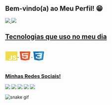 ## Bem-vindo(a) ao Meu Perfil! 😁

 <div>
   <a href="https://github.com/gustavo-vilas">
   <img height="180em" src="https://github-readme-stats.vercel.app/api?username=gustavo-vilas&show_icons=true&theme=tokyonight&include_all_commits=true&count_private=true"/>
   <img height="180em" src="https://github-readme-stats.vercel.app/api/top-langs/?username=gustavo-vilas&layout=compact&langs_count=6&theme=tokyonight"/>

   
  ## Tecnologias que uso no meu dia
    
</div>
<div style="display: inline_block"><br>
  <img align="center" alt="Js" height="30" width="40" src="https://raw.githubusercontent.com/devicons/devicon/master/icons/javascript/javascript-plain.svg">
  <img align="center" alt="HTML" height="30" width="40" src="https://raw.githubusercontent.com/devicons/devicon/master/icons/html5/html5-original.svg">
  <img align="center" alt="CSS" height="30" width="40" src="https://raw.githubusercontent.com/devicons/devicon/master/icons/css3/css3-original.svg">
</div>
 
 <br>
 
  ### Minhas Redes Sociais!
 
<div> 
 
  <a href="https://instagram.com/gustavovillas1" target="_blank"><img src="https://img.shields.io/badge/-Instagram-%23E4405F?style=for-the-badge&logo=instagram&logoColor=white" target="_blank"></a>
 <a href="" target="_blank"><img src="https://img.shields.io/badge/Discord-7289DA?style=for-the-badge&logo=discord&logoColor=white" target="_blank"></a> 
  <a href = ""><img src="https://img.shields.io/badge/-Gmail-%23333?style=for-the-badge&logo=gmail&logoColor=white" target="_blank"></a>
  <a href="" target="_blank"><img src="https://img.shields.io/badge/-LinkedIn-%230077B5?style=for-the-badge&logo=linkedin&logoColor=white" target="_blank"></a> 
 <a href="https://wa.me/5521996288825"><img src="https://img.shields.io/badge/WhatsApp-25D366?style=for-the-badge&logo=whatsapp&logoColor=white" target="_blank"></a>

![snake gif](https://github.com/gustavo-vilas/gustavo-vilas/blob/output/github-contribution-grid-snake.svg)

</div>
